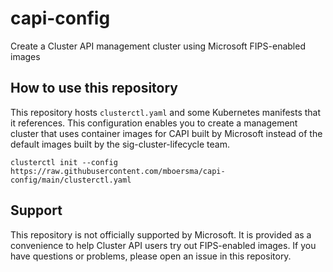 # capi-config

Create a Cluster API management cluster using Microsoft FIPS-enabled images


## How to use this repository

This repository hosts `clusterctl.yaml` and some Kubernetes manifests that it
references. This configuration enables you to create a management cluster that
uses container images for CAPI built by Microsoft instead of the default images
built by the sig-cluster-lifecycle team.

```shell
clusterctl init --config https://raw.githubusercontent.com/mboersma/capi-config/main/clusterctl.yaml
```


## Support

This repository is not officially supported by Microsoft. It is provided as
a convenience to help Cluster API users try out FIPS-enabled images. If you
have questions or problems, please open an issue in this repository.

